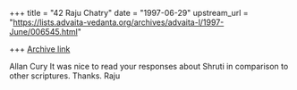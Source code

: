 +++
title = "42 Raju Chatry"
date = "1997-06-29"
upstream_url = "https://lists.advaita-vedanta.org/archives/advaita-l/1997-June/006545.html"

+++
[Archive link](https://lists.advaita-vedanta.org/archives/advaita-l/1997-June/006545.html)

Allan Cury
It was nice to read your responses about Shruti in comparison to other
scriptures. Thanks. Raju

